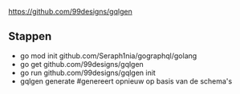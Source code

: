 https://github.com/99designs/gqlgen

## Stappen
- go mod init github.com/Seraph1nia/gographql/golang
- go get github.com/99designs/gqlgen
- go run github.com/99designs/gqlgen init
- gqlgen generate #genereert opnieuw op basis van de schema's